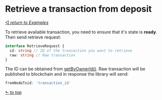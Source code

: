 # Retrieve a transaction from deposit
[◅ _return to Examples_](examples.md#contents)

To retrieve available transaction, you need to ensure that it's state is __ready__. Then send retrieve request:

```TypeScript
interface RetrieveRequest {
  id: string // ID of the transaction you want to retrieve
  raw: string // Raw transaction
}
```
The ID can be obtained from [getByOwnerId()](examples.md#get-retrievable-transfers-by-owner-id). Raw transaction will be published to blockchain and in response the library will send:

```TypeScript
fromNodeTxid: 'transaction_id'
```


[⬑ _to top_](#retrieve-transaction-from-deposit)